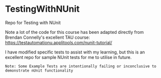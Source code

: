 # TestingWithNUnit
Repo for Testing with NUnit 

Note a lot of the code for this course has been adapted directly from Brendan Connelly's excellent TAU course: https://testautomationu.applitools.com/nunit-tutorial/

I have modified specific tests to assist with my learning, but this is an excellent repo for sample NUnit tests for me to utilise in future.

`Note: Some Example Tests are intentionally failing or inconclusive to demonstrate nUnit functionality`
